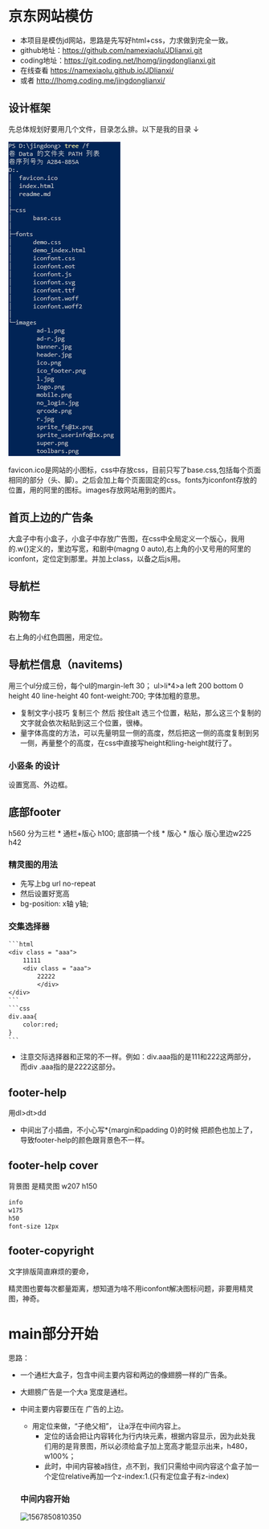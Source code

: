 # 京东网站模仿

* 本项目是模仿jd网站，思路是先写好html+css，力求做到完全一致。
* github地址：https://github.com/namexiaolu/JDlianxi.git
* coding地址：https://git.coding.net/lhomg/jingdonglianxi.git
* 在线查看 https://namexiaolu.github.io/JDlianxi/
* 或者 http://lhomg.coding.me/jingdonglianxi/

## 设计框架

先总体规划好要用几个文件，目录怎么排。以下是我的目录 ↓

![1567126396045](./mdimg/1567126396045.png)

favicon.ico是网站的小图标，css中存放css，目前只写了base.css,包括每个页面相同的部分（头、脚）。之后会加上每个页面固定的css。fonts为iconfont存放的位置，用的阿里的图标。images存放网站用到的图片。

## 首页上边的广告条

大盒子中有小盒子，小盒子中存放广告图，在css中全局定义一个版心，我用的.w{}定义的，里边写宽，和剧中(magng 0 auto),右上角的小叉号用的阿里的iconfont，定位定到那里。并加上class，以备之后js用。

## 导航栏

## 购物车
右上角的小红色圆圈，用定位。

## 导航栏信息（navitems)
用三个ul分成三份，每个ul的margin-left 30；
ul>li*4>a
left 200
bottom 0
height 40
line-height 40
font-weight:700; 字体加粗的意思。
* 复制文字小技巧
    复制三个 然后 按住alt 选三个位置，粘贴，那么这三个复制的文字就会依次粘贴到这三个位置，很棒。
* 量字体高度的方法，可以先量明显一侧的高度，然后把这一侧的高度复制到另一侧，再量整个的高度，在css中直接写height和ling-height就行了。

### 小竖条 的设计
设置宽高、外边框。

## 底部footer
h560
分为三栏
    * 通栏+版心
        h100;
        底部搞一个线
    * 版心
    * 版心
版心里边w225
h42


### 精灵图的用法
 * 先写上bg url no-repeat
 * 然后设置好宽高
 * bg-position: x轴 y轴;

### 交集选择器
    ```html
    <div class = "aaa">
        11111
        <div class = "aaa">
            22222
            </div>
    </div>
    ```
    ```css
    div.aaa{
        color:red;
    }
    ```
* 注意交际选择器和正常的不一样。例如：div.aaa指的是111和222这两部分，而div .aaa指的是2222这部分。
## footer-help

用dl>dt>dd

* 中间出了小插曲，不小心写*{margin和padding 0}的时候 把颜色也加上了，导致footer-help的颜色跟背景色不一样。

## footer-help cover 

背景图 是精灵图
w207
h150

    info
    w175
    h50
    font-size 12px
## footer-copyright 
文字排版简直麻烦的要命，

精灵图也要每次都量距离，想知道为啥不用iconfont解决图标问题，非要用精灵图，神奇。

# main部分开始
思路：
* 一个通栏大盒子，包含中间主要内容和两边的像翅膀一样的广告条。

* 大翅膀广告是一个大a 宽度是通栏。

* 中间主要内容要压在 广告的上边。
    * 用定位来做，“子绝父相”， 让a浮在中间内容上。
        * 定位的话会把让内容转化为行内块元素，根据内容显示，因为此处我们用的是背景图，所以必须给盒子加上宽高才能显示出来，h480，w100%；
        * 此时，中间内容被a挡住，点不到，我们只需给中间内容这个盒子加一个定位relative再加一个z-index:1.(只有定位盒子有z-index)
    
    ### 中间内容开始
    
    ![1567850810350](F:\jingDong\mdimg\1567850810350.png)

